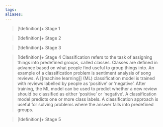 ```yaml
---
tags: 
aliases:
---
```

> [!definition]+ Stage 1 
> 
 
> [!definition]+ Stage 2
> 
 
> [!definition]+ Stage 3
> 

> [!definition]+ Stage 4
> Classification refers to the task of assigning things into predefined groups, called classes. Classes are defined in advance based on what people find useful to group things into. An example of a classification problem is sentiment analysis of song reviews. A [[machine learning]] (ML) classification model is trained with reviews labelled by people as ‘positive’ or ‘negative’. After training, the ML model can be used to predict whether a new review should be classified as either ‘positive’ or ‘negative’. A classification model predicts one or more class labels. A classification approach is useful for solving problems where the answer falls into predefined groups.

> [!definition]+ Stage 5
> 



